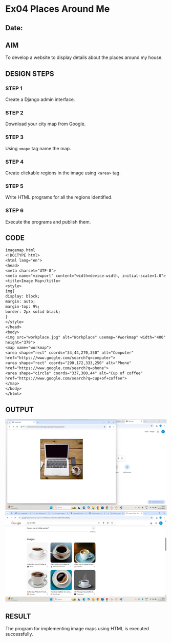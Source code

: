
# Ex04 Places Around Me
## Date:
## AIM
To develop a website to display details about the places around my house.
## DESIGN STEPS
### STEP 1
Create a Django admin interface.
### STEP 2
Download your city map from Google.
### STEP 3
Using ```<map>``` tag name the map.
### STEP 4
Create clickable regions in the image using ```<area>``` tag.
### STEP 5
Write HTML programs for all the regions identified.
### STEP 6
Execute the programs and publish them.
## CODE
```
imagemap.html
<!DOCTYPE html>
<html lang="en">
<head>
<meta charset="UTF-8">
<meta name="viewport" content="width=device-width, initial-scale=1.0">
<title>Image Map</title>
<style>
img{
display: block;
margin: auto;
margin-top: 9%;
border: 2px solid black;
}
</style>
</head>
<body>
<img src="workplace.jpg" alt="Workplace" usemap="#workmap" width="400"
height="379">
<map name="workmap">
<area shape="rect" coords="34,44,270,350" alt="Computer"
href="https://www.google.com/search?q=computer">
<area shape="rect" coords="290,172,333,250" alt="Phone"
href="https://www.google.com/search?q=phone">
<area shape="circle" coords="337,300,44" alt="Cup of coffee"
href="https://www.google.com/search?q=cup+of+coffee">
</map>
</body>
</html>
```
## OUTPUT
![alt text](image-1.png)
![alt text](image.png)
## RESULT
The program for implementing image maps using HTML is executed successfully.